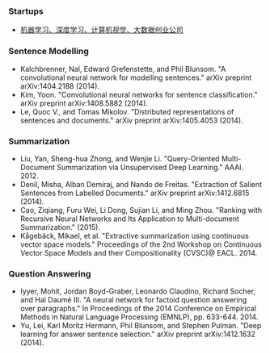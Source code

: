 ### Startups
  - [机器学习、深度学习、计算机视觉、大数据创业公司](http://www.zhizhihu.com/html/y2014/4743.html)

### Sentence Modelling
  - Kalchbrenner, Nal, Edward Grefenstette, and Phil Blunsom. "A convolutional neural network for modelling sentences." arXiv preprint arXiv:1404.2188 (2014).
  - Kim, Yoon. "Convolutional neural networks for sentence classification." arXiv preprint arXiv:1408.5882 (2014).
  - Le, Quoc V., and Tomas Mikolov. "Distributed representations of sentences and documents." arXiv preprint arXiv:1405.4053 (2014).

### Summarization
  - Liu, Yan, Sheng-hua Zhong, and Wenjie Li. "Query-Oriented Multi-Document Summarization via Unsupervised Deep Learning." AAAI. 2012.
  - Denil, Misha, Alban Demiraj, and Nando de Freitas. "Extraction of Salient Sentences from Labelled Documents." arXiv preprint arXiv:1412.6815 (2014).
  - Cao, Ziqiang, Furu Wei, Li Dong, Sujian Li, and Ming Zhou. "Ranking with Recursive Neural Networks and Its Application to Multi-document Summarization." (2015).
  - Kågebäck, Mikael, et al. "Extractive summarization using continuous vector space models." Proceedings of the 2nd Workshop on Continuous Vector Space Models and their Compositionality (CVSC)@ EACL. 2014.

### Question Answering
  - Iyyer, Mohit, Jordan Boyd-Graber, Leonardo Claudino, Richard Socher, and Hal Daumé III. "A neural network for factoid question answering over paragraphs." In Proceedings of the 2014 Conference on Empirical Methods in Natural Language Processing (EMNLP), pp. 633-644. 2014.
  - Yu, Lei, Karl Moritz Hermann, Phil Blunsom, and Stephen Pulman. "Deep learning for answer sentence selection." arXiv preprint arXiv:1412.1632 (2014).

